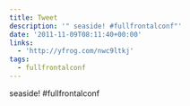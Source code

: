 ```yaml
---
title: Tweet
description: '" seaside! #fullfrontalconf"'
date: '2011-11-09T08:11:40+00:00'
links:
  - 'http://yfrog.com/nwc9ltkj'
tags:
  - fullfrontalconf
---
```

 seaside! #fullfrontalconf
